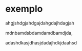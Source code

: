 # exemplo



ahgjshdgjahdgajdahgdajhdagjah

mdnbamdsbdamdamdbamdjda,

adashdkasjdhasjdadajhdkjdaahsd